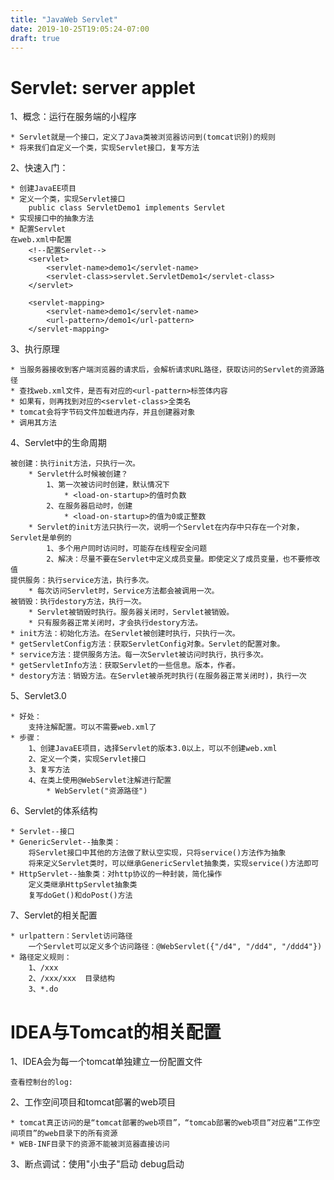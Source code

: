 ```yaml
---
title: "JavaWeb Servlet"
date: 2019-10-25T19:05:24-07:00
draft: true
---
```


# Servlet: server applet

1、概念：运行在服务端的小程序

    * Servlet就是一个接口，定义了Java类被浏览器访问到(tomcat识别)的规则
    * 将来我们自定义一个类，实现Servlet接口，复写方法

2、快速入门：

    * 创建JavaEE项目
    * 定义一个类，实现Servlet接口
        public class ServletDemo1 implements Servlet
    * 实现接口中的抽象方法
    * 配置Servlet
    在web.xml中配置
        <!--配置Servlet-->
        <servlet>
            <servlet-name>demo1</servlet-name>
            <servlet-class>servlet.ServletDemo1</servlet-class>
        </servlet>

        <servlet-mapping>
            <servlet-name>demo1</servlet-name>
            <url-pattern>/demo1</url-pattern>
        </servlet-mapping>

3、执行原理

    * 当服务器接收到客户端浏览器的请求后，会解析请求URL路径，获取访问的Servlet的资源路径
    * 查找web.xml文件，是否有对应的<url-pattern>标签体内容
    * 如果有，则再找到对应的<servlet-class>全类名
    * tomcat会将字节码文件加载进内存，并且创建器对象
    * 调用其方法

4、Servlet中的生命周期

    被创建：执行init方法，只执行一次。
        * Servlet什么时候被创建？   
            1、第一次被访问时创建，默认情况下
                * <load-on-startup>的值时负数
            2、在服务器启动时，创建
                * <load-on-startup>的值为0或正整数
        * Servlet的init方法只执行一次，说明一个Servlet在内存中只存在一个对象，Servlet是单例的
            1、多个用户同时访问时，可能存在线程安全问题
            2、解决：尽量不要在Servlet中定义成员变量。即使定义了成员变量，也不要修改值
    提供服务：执行service方法，执行多次。
        * 每次访问Servlet时，Service方法都会被调用一次。
    被销毁：执行destory方法，执行一次。
        * Servlet被销毁时执行。服务器关闭时，Servlet被销毁。
        * 只有服务器正常关闭时，才会执行destory方法。
    * init方法：初始化方法。在Servlet被创建时执行，只执行一次。
    * getServletConfig方法：获取ServletConfig对象。Servlet的配置对象。
    * service方法：提供服务方法。每一次Servlet被访问时执行，执行多次。
    * getServletInfo方法：获取Servlet的一些信息。版本，作者。
    * destory方法：销毁方法。在Servlet被杀死时执行(在服务器正常关闭时)，执行一次

5、Servlet3.0

    * 好处：
        支持注解配置。可以不需要web.xml了
    * 步骤：
        1、创建JavaEE项目，选择Servlet的版本3.0以上，可以不创建web.xml
        2、定义一个类，实现Servlet接口
        3、复写方法
        4、在类上使用@WebServlet注解进行配置
            * WebServlet("资源路径")

6、Servlet的体系结构

    * Servlet--接口
    * GenericServlet--抽象类：
        将Servlet接口中其他的方法做了默认空实现，只将service()方法作为抽象
        将来定义Servlet类时，可以继承GenericServlet抽象类，实现service()方法即可
    * HttpServlet--抽象类：对http协议的一种封装，简化操作
        定义类继承HttpServlet抽象类
        复写doGet()和doPost()方法

7、Servlet的相关配置

    * urlpattern：Servlet访问路径
        一个Servlet可以定义多个访问路径：@WebServlet({"/d4", "/dd4", "/ddd4"})
    * 路径定义规则：
        1、/xxx
        2、/xxx/xxx  目录结构
        3、*.do

# IDEA与Tomcat的相关配置

1、IDEA会为每一个tomcat单独建立一份配置文件
    
    查看控制台的log: 

2、工作空间项目和tomcat部署的web项目

    * tomcat真正访问的是“tomcat部署的web项目”，“tomcab部署的web项目”对应着“工作空间项目”的web目录下的所有资源
    * WEB-INF目录下的资源不能被浏览器直接访问

3、断点调试：使用"小虫子"启动  debug启动
